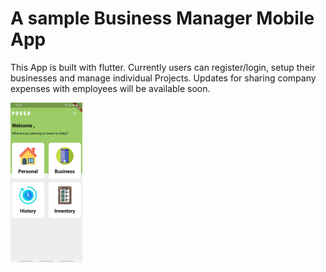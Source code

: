 # A sample Business Manager Mobile App

This App is built with flutter.  Currently users can register/login, setup their businesses and manage individual Projects.
Updates for sharing company expenses with employees will be available soon.

<img src="https://github.com/badrit-3017/Business_Manager_Mobile_App/blob/master/assets/HomePage.jpeg" style="zoom:25%;" />

